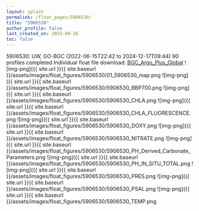```yaml
---
layout: splash
permalink: /float_pages/5906530/
title: "5906530"
author_profile: false
last_created_on: 2025-09-26
toc: false
---
```

 
5906530: UW, GO-BGC (2022-06-15T22:42 to 2024-12-17T09:44)
90 profiles completed
Individual float file download: [BGC_Argo_Plus_Global](https://ftp.soest.hawaii.edu/bgc_argo_plus/Individual_Floats/outliers_removed/5906530_Sprof_processed.nc)
![img-png]({{ site.url }}{{ site.baseurl }}/assets/images/float_figures/5906530/01_5906530_map.png
![img-png]({{ site.url }}{{ site.baseurl }}/assets/images/float_figures/5906530/5906530_BBP700.png
![img-png]({{ site.url }}{{ site.baseurl }}/assets/images/float_figures/5906530/5906530_CHLA.png
![img-png]({{ site.url }}{{ site.baseurl }}/assets/images/float_figures/5906530/5906530_CHLA_FLUORESCENCE.png
![img-png]({{ site.url }}{{ site.baseurl }}/assets/images/float_figures/5906530/5906530_DOXY.png
![img-png]({{ site.url }}{{ site.baseurl }}/assets/images/float_figures/5906530/5906530_NITRATE.png
![img-png]({{ site.url }}{{ site.baseurl }}/assets/images/float_figures/5906530/5906530_PH_Derived_Carbonate_Parameters.png
![img-png]({{ site.url }}{{ site.baseurl }}/assets/images/float_figures/5906530/5906530_PH_IN_SITU_TOTAL.png
![img-png]({{ site.url }}{{ site.baseurl }}/assets/images/float_figures/5906530/5906530_PRES.png
![img-png]({{ site.url }}{{ site.baseurl }}/assets/images/float_figures/5906530/5906530_PSAL.png
![img-png]({{ site.url }}{{ site.baseurl }}/assets/images/float_figures/5906530/5906530_TEMP.png
